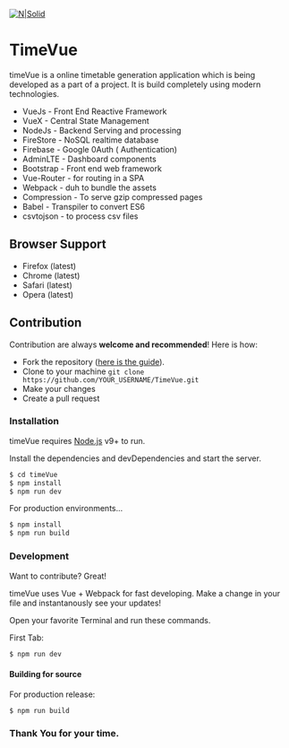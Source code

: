 


[![N|Solid](https://cdn.rawgit.com/kirananto/TimeVue/37997fc1/static/img/logo.png)](https://kirananto.com)

# TimeVue

timeVue is a online timetable generation application which is being developed as a part of a project. It is build completely using modern technologies.

  - VueJs - Front End Reactive Framework
  - VueX - Central State Management
  - NodeJs - Backend Serving and processing
  - FireStore - NoSQL realtime database
  - Firebase - Google 0Auth ( Authentication)
  - AdminLTE - Dashboard components
  - Bootstrap - Front end web framework
  - Vue-Router - for routing in a SPA
  - Webpack - duh to bundle the assets
  - Compression - To serve gzip compressed pages
  - Babel - Transpiler to convert ES6
  - csvtojson - to process csv files
  
## Browser Support

- Firefox (latest)
- Chrome (latest)
- Safari (latest)
- Opera (latest)

## Contribution
Contribution are always **welcome and recommended**! Here is how:

- Fork the repository ([here is the guide](https://help.github.com/articles/fork-a-repo/)).
- Clone to your machine ```git clone https://github.com/YOUR_USERNAME/TimeVue.git```
- Make your changes
- Create a pull request

### Installation

timeVue requires [Node.js](https://nodejs.org/) v9+ to run.

Install the dependencies and devDependencies and start the server.

```sh
$ cd timeVue
$ npm install
$ npm run dev
```

For production environments...

```sh
$ npm install
$ npm run build
```

### Development

Want to contribute? Great!

timeVue uses Vue + Webpack for fast developing.
Make a change in your file and instantanously see your updates!

Open your favorite Terminal and run these commands.

First Tab:
```sh
$ npm run dev
```

#### Building for source
For production release:
```sh
$ npm run build
```

### Thank You for your time. 


   [timevue]: <https://github.com/kirananto/TimeVue>
   [kirananto]: <http://kirananto.com>